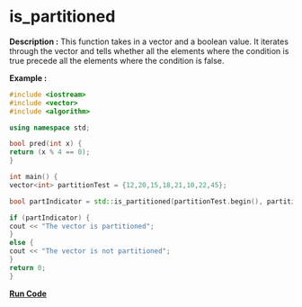 # is_partitioned

**Description :** This function takes in a vector and a boolean value. It iterates through the vector and tells whether all the elements where the condition is true precede all the elements where the condition is false.

**Example :**

```cpp
#include <iostream>
#include <vector>
#include <algorithm>

using namespace std;

bool pred(int x) {
return (x % 4 == 0);
}

int main() {
vector<int> partitionTest = {12,20,15,18,21,10,22,45};

bool partIndicator = std::is_partitioned(partitionTest.begin(), partitionTest.end(), pred);

if (partIndicator) {
cout << "The vector is partitioned";
}
else {
cout << "The vector is not partitioned";
}
return 0;
}

```

**[Run Code](https://rextester.com/NRT73285)**
